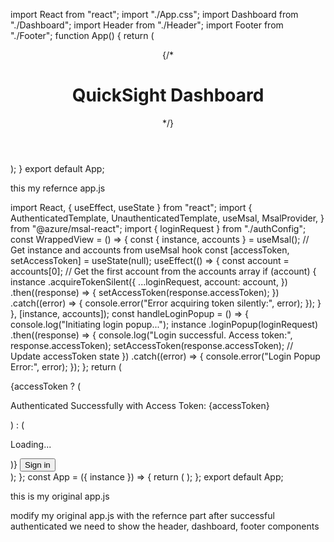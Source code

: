 import React from "react";
import "./App.css";
import Dashboard from "./Dashboard";
import Header from "./Header";
import Footer from "./Footer";
function App() {
  return (
    <div className="App">
      <header>{/* <h1>QuickSight Dashboard</h1> */}</header>
      <main>
        <Header />
        <Dashboard />
        <Footer />
      </main>
    </div>
  );
}
export default App;

this my refernce app.js

import React, { useEffect, useState } from "react";
import {
  AuthenticatedTemplate,
  UnauthenticatedTemplate,
  useMsal,
  MsalProvider,
} from "@azure/msal-react";
import { loginRequest } from "./authConfig";
const WrappedView = () => {
  const { instance, accounts } = useMsal(); // Get instance and accounts from useMsal hook
  const [accessToken, setAccessToken] = useState(null);
  useEffect(() => {
    const account = accounts[0]; // Get the first account from the accounts array
    if (account) {
      instance
        .acquireTokenSilent({
          ...loginRequest,
          account: account,
        })
        .then((response) => {
          setAccessToken(response.accessToken);
        })
        .catch((error) => {
          console.error("Error acquiring token silently:", error);
        });
    }
  }, [instance, accounts]);
  const handleLoginPopup = () => {
    console.log("Initiating login popup...");
    instance
      .loginPopup(loginRequest)
      .then((response) => {
        console.log("Login successful. Access token:", response.accessToken);
        setAccessToken(response.accessToken); // Update accessToken state
      })
      .catch((error) => {
        console.error("Login Popup Error:", error);
      });
  };
  return (
    <div className="App">
      <AuthenticatedTemplate>
        {accessToken ? (
          <p>Authenticated Successfully with Access Token: {accessToken}</p>
        ) : (
          <p>Loading...</p>
        )}
      </AuthenticatedTemplate>
      <UnauthenticatedTemplate>
        <button onClick={handleLoginPopup}>Sign in</button>
      </UnauthenticatedTemplate>
    </div>
  );
};
const App = ({ instance }) => {
  return (
    <MsalProvider instance={instance}>
      <WrappedView />
    </MsalProvider>
  );
};
export default App;

this is my original app.js


modify my original app.js with the refernce part after successful authenticated we need to show the header, dashboard, footer components
